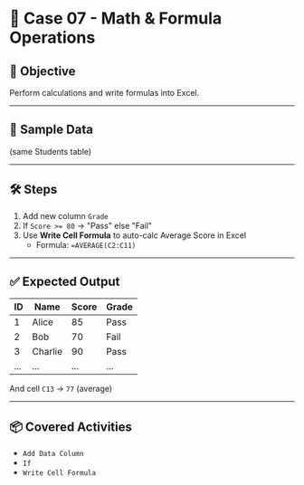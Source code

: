# 📘 Case 07 - Math & Formula Operations

## 🎯 Objective
Perform calculations and write formulas into Excel.

---

## 📝 Sample Data
(same Students table)

---

## 🛠️ Steps
1. Add new column `Grade`
2. If `Score >= 80` → "Pass" else "Fail"
3. Use **Write Cell Formula** to auto-calc Average Score in Excel
   - Formula: `=AVERAGE(C2:C11)`

---

## ✅ Expected Output
| ID  | Name    | Score | Grade |
|-----|---------|-------|-------|
| 1   | Alice   | 85    | Pass  |
| 2   | Bob     | 70    | Fail  |
| 3   | Charlie | 90    | Pass  |
| ... | ...     | ...   | ...   |

And cell `C13` → `77` (average)

---

## 📦 Covered Activities
- `Add Data Column`
- `If`
- `Write Cell Formula`
